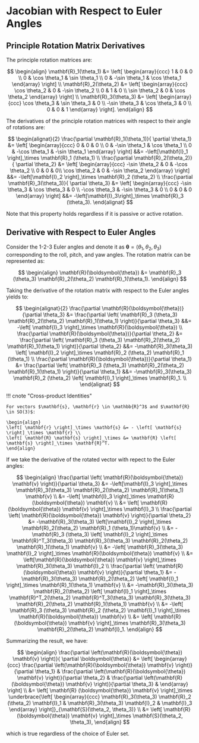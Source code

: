 # Jacobian with Respect to Euler Angles

## Principle Rotation Matrix Derivatives

The principle rotation matrices are:

$$
\begin{align}
\mathbf{R}_1(\theta_1) &=
\left[
\begin{array}{ccc}
1 & 0 & 0 \\
0 & \cos \theta_1 & \sin \theta_1 \\
0 & -\sin \theta_1 & \cos \theta_1
\end{array}
\right] \\
\mathbf{R}_2(\theta_2) &=
\left[
\begin{array}{ccc}
\cos \theta_2 & 0 & -\sin \theta_2 \\
0 & 1 & 0 \\
\sin \theta_2 & 0 & \cos \theta_2
\end{array}
\right] \\
\mathbf{R}_3(\theta_3) &=
\left[
\begin{array}{ccc}
\cos \theta_3 & \sin \theta_3 & 0 \\
-\sin \theta_3 & \cos \theta_3 & 0 \\
0 & 0 & 1
\end{array}
\right].
\end{align}
$$

The derivatives of the principle rotation matrices with respect to their angle of rotations are:

$$
\begin{alignat}{2}
\frac{\partial \mathbf{R}_1(\theta_1)}{ \partial \theta_1} &=
\left[
\begin{array}{ccc}
0 & 0 & 0 \\
0 & -\sin \theta_1 & \cos \theta_1 \\
0 & -\cos \theta_1 & -\sin \theta_1
\end{array}
\right] &&=
-\left[\mathbf{I}_1 \right]_\times \mathbf{R}_1 (\theta_1) \\
\frac{\partial \mathbf{R}_2(\theta_2)}{ \partial \theta_2} &=
\left[
\begin{array}{ccc}
-\sin \theta_2 & 0 & -\cos \theta_2 \\
0 & 0 & 0\\
\cos \theta_2 & 0 & -\sin \theta_2
\end{array}
\right] &&=
-\left[\mathbf{I}_2 \right]_\times \mathbf{R}_2 (\theta_2) \\
\frac{\partial \mathbf{R}_3(\theta_3)}{ \partial \theta_3} &=
\left[
\begin{array}{ccc}
-\sin \theta_3 & \cos \theta_3 & 0 \\
-\cos \theta_3 & -\sin \theta_3 & 0 \\
0 & 0 & 0
\end{array}
\right] &&=
-\left[\mathbf{I}_3\right]_\times \mathbf{R}_3 (\theta_3).
\end{alignat}
$$

Note that this property holds regardless if it is passive or active rotation.

## Derivative with Respect to Euler Angles

Consider the 1-2-3 Euler angles and denote it as $\boldsymbol{\theta} = \left( \theta_1, \theta_2, \theta_3 \right)$ corresponding to the roll, pitch, and yaw angles. The rotation matrix can be represented as:

$$
\begin{align}
\mathbf{R}(\boldsymbol{\theta}) &= \mathbf{R}_3 (\theta_3) \mathbf{R}_2(\theta_2) \mathbf{R}_1(\theta_1).
\end{align}
$$

Taking the derivative of the rotation matrix with respect to the Euler angles yields to:

$$
\begin{alignat}{2}
\frac{\partial \mathbf{R}(\boldsymbol{\theta})}{\partial \theta_3} &=
\frac{\partial \left( \mathbf{R}_3 (\theta_3) \mathbf{R}_2(\theta_2) \mathbf{R}_1(\theta_1) \right)}{\partial \theta_3} &&= -\left[ \mathbf{I}_3 \right]_\times \mathbf{R}(\boldsymbol{\theta}) \\
\frac{\partial \mathbf{R}(\boldsymbol{\theta})}{\partial \theta_2} &=
\frac{\partial \left( \mathbf{R}_3 (\theta_3) \mathbf{R}_2(\theta_2) \mathbf{R}_1(\theta_1) \right)}{\partial \theta_2} &&= -\mathbf{R}_3(\theta_3) \left[ \mathbf{I}_2 \right]_\times \mathbf{R}_2 (\theta_2) \mathbf{R}_1 (\theta_1) \\
\frac{\partial \mathbf{R}(\boldsymbol{\theta})}{\partial \theta_1} &=
\frac{\partial \left( \mathbf{R}_3 (\theta_3) \mathbf{R}_2(\theta_2) \mathbf{R}_1(\theta_1) \right)}{\partial \theta_1} &&= -\mathbf{R}_3(\theta_3) \mathbf{R}_2 (\theta_2) \left[ \mathbf{I}_1 \right]_\times \mathbf{R}_1. \\
\end{alignat}
$$

!!! cnote "Cross-product Identities"

    For vectors $\mathbf{s}, \mathbf{r} \in \mathbb{R}^3$ and $\mathbf{R} \in SO(3)$:

    \begin{align}
    \left[ \mathbf{r} \right]_\times \mathbf{s} &= - \left[ \mathbf{s} \right]_\times \mathbf{r} \\
    \left[ \mathbf{R} \mathbf{s} \right]_\times &= \mathbf{R} \left[ \mathbf{s} \right]_\times \mathbf{R}^T.
    \end{align}

If we take the derivative of the rotated vector with repect to the Euler angles:

$$
\begin{align}
\frac{\partial \left( \mathbf{R}(\boldsymbol{\theta}) \mathbf{v} \right)}{\partial \theta_3} &= -\left[\mathbf{I}_3 \right]_\times \mathbf{R}_3(\theta_3) \mathbf{R}_2(\theta_2) \mathbf{R}_1(\theta_1) \mathbf{v} \\
&= -\left[ \mathbf{I}_3 \right]_\times \mathbf{R}(\boldsymbol{\theta}) \mathbf{v} \\
&= \left[ \mathbf{R}(\boldsymbol{\theta}) \mathbf{v} \right]_\times \mathbf{I}_3 \\
\frac{\partial \left( \mathbf{R}(\boldsymbol{\theta}) \mathbf{v} \right)}{\partial \theta_2} &=  -\mathbf{R}_3(\theta_3) \left[\mathbf{I}_2 \right]_\times \mathbf{R}_2(\theta_2) \mathbf{R}_1 (\theta_1)\mathbf{v} \\
&= -\mathbf{R}_3 (\theta_3) \left[ \mathbf{I}_2 \right]_\times \mathbf{R}^T_3(\theta_3) \mathbf{R}_3(\theta_3) \mathbf{R}_2(\theta_2) \mathbf{R}_1(\theta_1) \mathbf{v} \\
&= -\left[ \mathbf{R}_3(\theta_3) \mathbf{I}_2 \right]_\times \mathbf{R}(\boldsymbol{\theta}) \mathbf{v} \\
&= \left[\mathbf{R}(\boldsymbol{\theta}) \mathbf{v} \right]_\times \mathbf{R}_3(\theta_3) \mathbf{I}_2 \\
\frac{\partial \left( \mathbf{R}(\boldsymbol{\theta}) \mathbf{v} \right)}{\partial \theta_1} &= -\mathbf{R}_3(\theta_3) \mathbf{R}_2(\theta_2) \left[ \mathbf{I}_1 \right]_\times \mathbf{R}_1(\theta_1) \mathbf{v} \\
&= -\mathbf{R}_3(\theta_3) \mathbf{R}_2(\theta_2) \left[ \mathbf{I}_1 \right]_\times \mathbf{R}^T_2(\theta_2) \mathbf{R}^T_3(\theta_3) \mathbf{R}_3(\theta_3) \mathbf{R}_2(\theta_2) \mathbf{R}_1(\theta_1) \mathbf{v} \\
&= -\left[ \mathbf{R}_3 (\theta_3) \mathbf{R}_2 (\theta_2) \mathbf{I}_1 \right]_\times \mathbf{R}(\boldsymbol{\theta}) \mathbf{v} \\
&= \left[ \mathbf{R}(\boldsymbol{\theta}) \mathbf{v} \right]_\times \mathbf{R}_3(\theta_3) \mathbf{R}_2(\theta_2) \mathbf{I}_1.
\end{align}
$$

Summarizing the result, we have:

$$
\begin{align}
\frac{\partial \left(\mathbf{R}(\boldsymbol{\theta}) \mathbf{v} \right)}{ \partial \boldsymbol{\theta}} &=
\left[
\begin{array}{ccc}
\frac{\partial \left(\mathbf{R}(\boldsymbol{\theta}) \mathbf{v} \right)}{\partial \theta_1} &
\frac{\partial \left(\mathbf{R}(\boldsymbol{\theta}) \mathbf{v} \right)}{\partial \theta_2} &
\frac{\partial \left(\mathbf{R}(\boldsymbol{\theta}) \mathbf{v} \right)}{\partial \theta_3} &
\end{array}
\right] \\
&= \left[ \mathbf{R} (\boldsymbol{\theta}) \mathbf{v} \right]_\times
\underbrace{\left[
\begin{array}{ccc}
\mathbf{R}_3(\theta_3) \mathbf{R}_2 (\theta_2) \mathbf{I}_1
& \mathbf{R}_3(\theta_3) \mathbf{I}_2 & \mathbf{I}_3 
\end{array}
\right]}_{\mathbf{S}(\theta_2, \theta_3)} \\
&= \left[ \mathbf{R}(\boldsymbol{\theta}) \mathbf{v} \right]_\times \mathbf{S}(\theta_2, \theta_3),
\end{align}
$$

which is true regardless of the choice of Euler set.
